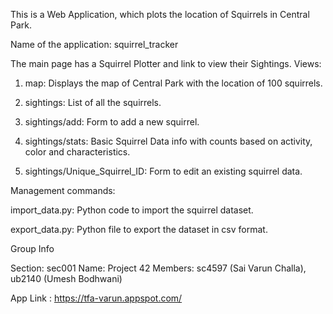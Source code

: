 This is a Web Application, which plots the location of Squirrels in Central Park.

Name of the application: squirrel_tracker

The main page has a Squirrel Plotter and link to view their Sightings. 
Views:

1. map: Displays the map of Central Park with the location of 100 squirrels.

2. sightings: List of all the squirrels.

3. sightings/add: Form to add a new squirrel.

4. sightings/stats: Basic Squirrel Data info with counts based on activity, color and characteristics.

5. sightings/Unique_Squirrel_ID: Form to edit an existing squirrel data.


Management commands:

import_data.py: Python code to import the squirrel dataset.

export_data.py: Python file to export the dataset in csv format.

Group Info

Section: sec001
Name: Project 42
Members: sc4597 (Sai Varun Challa), ub2140 (Umesh Bodhwani)

App Link : https://tfa-varun.appspot.com/
